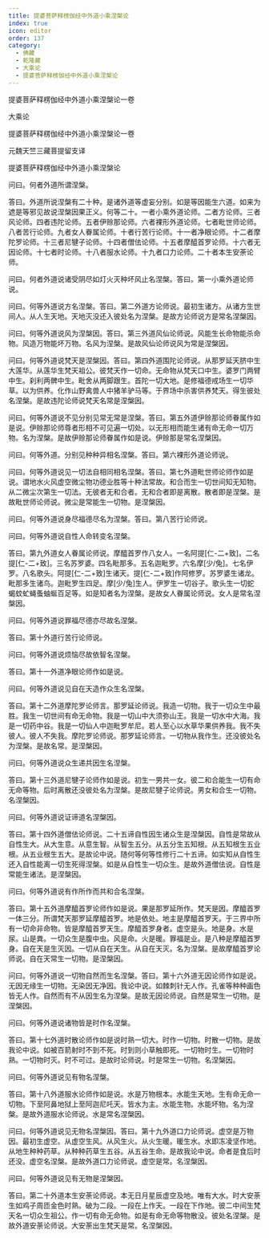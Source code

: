 ```yaml
---
title: 提婆菩萨释楞伽经中外道小乘涅槃论
index: true
icon: editor
order: 137
category:
  - 佛藏
  - 乾隆藏
  - 大乘论
  - 提婆菩萨释楞伽经中外道小乘涅槃论
---
```


提婆菩萨释楞伽经中外道小乘涅槃论一卷  

大乘论  

提婆菩萨释楞伽经中外道小乘涅槃论一卷  

元魏天竺三藏菩提留支译  

提婆菩萨释楞伽经中外道小乘涅槃论  

问曰。何者外道所谓涅槃。  

答曰。外道所说涅槃有二十种。是诸外道等虚妄分别。如是等因能生六道。如来为遮是等邪见故说涅槃因果正义。何等二十。一者小乘外道论师。二者方论师。三者风论师。四者违陀论师。五者伊赊那论师。六者裸形外道论师。七者毗世师论师。八者苦行论师。九者女人眷属论师。十者行苦行论师。十一者净眼论师。十二者摩陀罗论师。十三者尼犍子论师。十四者僧佉论师。十五者摩醯首罗论师。十六者无因论师。十七者时论师。十八者服水论师。十九者口力论师。二十者本生安荼论师。  

问曰。何者外道说诸受阴尽如灯火灭种坏风止名涅槃。答曰。第一小乘外道论师说。  

问曰。何等外道说方名涅槃。答曰。第二外道方论师说。最初生诸方。从诸方生世间人。从人生天地。天地灭没还入彼处名为涅槃。是故方论师说方是常名涅槃因。  

问曰。何等外道说风为涅槃因。答曰。第三外道风仙论师说。风能生长命物能杀命物。风造万物能坏万物。名风为涅槃。是故风仙论师说风为常是涅槃因。  

问曰。何等外道说梵天是涅槃因。答曰。第四外道围陀论师说。从那罗延天脐中生大莲华。从莲华生梵天祖公。彼梵天作一切命。无命物从梵天口中生。婆罗门两臂中生。刹利两髀中生。毗舍从两脚跟生。首陀一切大地。是修福德戒场生一切华草。以为供养。化作山野禽兽人中猪羊驴马等。于界场中杀害供养梵天。得生彼处名涅槃。是故违陀论师说梵天名常是涅槃因。  

问曰。何等外道说不见分别见常无常是涅槃。答曰。第五外道伊赊那论师眷属作如是说。伊赊那论师尊者形相不可见遍一切处。以无形相而能生诸有命无命一切万物。名为涅槃。是故伊赊那论师眷属作如是说。伊赊那是常名涅槃因。  

问曰。何等外道。分别见种种异相名涅槃。答曰。第六裸形外道论师说。  

问曰。何等外道说见一切法自相同相名涅槃。答曰。第七外道毗世师论师作如是说。谓地水火风虚空微尘物功德业胜等十种法常故。和合而生一切世间知无知物。从二微尘次第生一切法。无彼者无和合者。无和合者即是离散。散者即是涅槃。是故毗世师论师说。微尘是常能生一切物。是涅槃因。  

问曰。何等外道说身尽福德尽名为涅槃。答曰。第八苦行论师说。  

问曰。何等外道说自性人命转变名涅槃。  

答曰。第九外道女人眷属论师说。摩醯首罗作八女人。一名阿提[仁-二+致]。二名提[仁-二+致]。三名苏罗婆。四名毗那多。五名迦毗罗。六名摩[少/兔]。七名伊罗。八名歌头。阿提[仁-二+致]生诸天。提[仁-二+致]作阿修罗。苏罗婆生诸龙。毗那多生诸鸟。迦毗罗生四足。摩[少/兔]生人。伊罗生一切谷子。歌头生一切蛇蝎蚊虻蝇蚤蚰蜒百足等。如是知者名为涅槃。是故女人眷属论师说。女人是常名涅槃因。  

问曰。何等外道说罪福尽德亦尽故名涅槃。  

答曰。第十外道行苦行论师说。  

问曰。何等外道说烦恼尽故依智名涅槃。  

答曰。第十一外道净眼论师作如是说。  

问曰。何等外道说见自在天造作众生名涅槃。  

答曰。第十二外道摩陀罗论师言。那罗延论师说。我造一切物。我于一切众生中最胜。我生一切世间有命无命物。我是一切山中大须弥山王。我是一切水中大海。我是一切药中谷。我是一切仙人中迦毗罗牟尼。若人至心以水草华果供养我。我不失彼人。彼人不失我。摩陀罗论师说。那罗延论师言。一切物从我作生。还没彼处名为涅槃。是故名常。是涅槃因。  

问曰。何等外道说众生递共因生名涅槃。  

答曰。第十三外道尼犍子论师作如是说。初生一男共一女。彼二和合能生一切有命无命等物。后时离散还没彼处名为涅槃。是故尼犍子论师说。男女和合生一切物。名涅槃因。  

问曰。何等外道说证谛道名涅槃因。  

答曰。第十四外道僧佉论师说。二十五谛自性因生诸众生是涅槃因。自性是常故从自性生大。从大生意。从意生智。从智生五分。从五分生五知根。从五知根生五业根。从五业根生五大。是故论中说。随何等何等性修行二十五谛。如实知从自性生还入自性能离一切生死得涅槃。如是从自性生一切众生。是故外道僧佉说。自性是常能生诸法。是涅槃因。  

问曰。何等外道说有作所作而共和合名涅槃。  

答曰。第十五外道摩醯首罗论师作如是说。果是那罗延所作。梵天是因。摩醯首罗一体三分。所谓梵天那罗延摩醯首罗。地是依处。地主是摩醯首罗天。于三界中所有一切命非命物。皆是摩醯首罗天生。摩醯首罗身者。虚空是头。地是身。水是尿。山是粪。一切众生是腹中虫。风是命。火是暖。罪福是业。是八种是摩醯首罗身。自在天是生灭因。一切从自在天生。从自在天灭。名为涅槃。是故摩醯首罗论师说。自在天常生一切物。是涅槃因。  

问曰。何等外道说一切物自然而生名涅槃。答曰。第十六外道无因论师作如是说。无因无缘生一切物。无染因无净因。我论中说。如棘刺针无人作。孔雀等种种画色皆无人作。自然而有不从因生名为涅槃。是故无因论师说。自然是常生一切物。是涅槃因。  

问曰。何等外道说诸物皆是时作名涅槃。  

答曰。第十七外道时散论师作如是说时熟一切大。时作一切物。时散一切物。是故我论中说。如被百箭射时不到不死。时到则小草触即死。一切物时生。一切物时熟。一切物时灭。时不可过。是故时论师说。时是常生一切物。名涅槃因。  

问曰。何等外道说见有物名涅槃。  

答曰。第十八外道服水论师作如是说。水是万物根本。水能生天地。生有命无命一切物。下至阿鼻地狱上至阿迦尼吒天。皆水为主。水能生物。水能坏物。名为涅槃。是故外道服水论师说。水是常名涅槃因。  

问曰。何等外道说见无物名涅槃因。答曰。第十九外道口力论师说。虚空是万物因。最初生虚空。从虚空生风。从风生火。从火生暖。暖生水。水即冻凌坚作地。从地生种种药草。从种种药草生五谷。从五谷生命。是故我论中说。命者是食后时还没。虚空名涅槃。是故外道口力论师说。虚空是常。名涅槃因。  

问曰。何等外道说见有无物是涅槃因。  

答曰。第二十外道本生安荼论师说。本无日月星辰虚空及地。唯有大水。时大安荼生如鸡子周匝金色时熟。破为二段。一段在上作天。一段在下作地。彼二中间生梵天名一切众生祖公。作一切有命无命物。如是有命无命等物散没。彼处名涅槃。是故外道安荼论师说。大安荼出生梵天是常。名涅槃因。  
